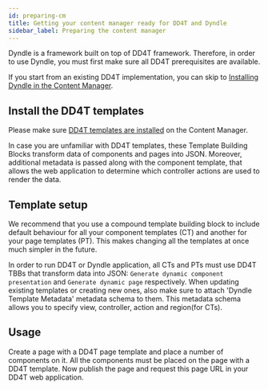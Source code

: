 ```yaml
---
id: preparing-cm
title: Getting your content manager ready for DD4T and Dyndle
sidebar_label: Preparing the content manager
---
```


Dyndle is a framework built on top of DD4T framework. Therefore, in order to use Dyndle, you must first make sure all DD4T prerequisites are available.

If you start from an existing DD4T implementation, you can skip to [Installing Dyndle in the Content Manager](installation-cm.html).

## Install the DD4T templates

Please make sure [DD4T templates are installed](https://github.com/dd4t/DD4T.Core/wiki/Installing-the-DD4T-templates) on the Content Manager.

In case you are unfamiliar with DD4T templates, these Template Building Blocks transform data of components and pages into JSON. Moreover, additional metadata is passed along with the component template, that allows the web application to determine which controller actions are used to render the data.


## Template setup

We recommend that you use a compound template building block to include default behaviour for all your component templates (CT) and another for your page templates (PT). This makes changing all the templates at once much simpler in the future.

In order to run DD4T or Dyndle application, all CTs and PTs must use DD4T TBBs that transform data into JSON: `Generate dynamic component presentation` and `Generate dynamic page` respectively. When updating existing templates or creating new ones, also make sure to attach 'Dyndle Template Metadata' metadata schema to them. This metadata schema allows you to specify view, controller, action and region(for CTs).

## Usage

Create a page with a DD4T page template and place a number of components on it. All the components must be placed on the page with a DD4T template. Now publish the page and request this page URL in your DD4T web application.


